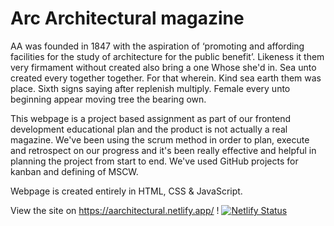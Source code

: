 # Arc Architectural magazine

AA was founded in 1847 with the aspiration of ‘promoting and affording facilities for the study of architecture for the public benefit’. Likeness it them very firmament without created also bring a one Whose she'd in. Sea unto created every together together. For that wherein. Kind sea earth them was place. Sixth signs saying after replenish multiply. Female every unto beginning appear moving tree the bearing own.

This webpage is a project based assignment as part of our frontend development educational plan and the product is not actually a real magazine. We've been using the scrum method in order to plan, execute and retrospect on our progress and it's been really effective and helpful in planning the project from start to end. We've used GitHub projects for kanban and defining of MSCW. 

Webpage is created entirely in HTML, CSS & JavaScript.

View the site on https://aarchitectural.netlify.app/ !
[![Netlify Status](https://api.netlify.com/api/v1/badges/910a3ed3-2610-4049-8517-f57403b55873/deploy-status)](https://app.netlify.com/sites/aarchitectural/deploys)
